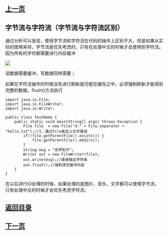 ## [上一页](course77)
##  字节流与字符流（字节流与字符流区别）

通过分析可以发现，使用字节流和字符流在代码的操作上区别不大，但是如果从实际的使用来将，字节流是优先考虑的，只有在处理中文的时候才会使用到字符流。因为所有的字符都需要进行内存缓冲

![](https://s1.ax1x.com/2018/01/24/pobTT1.png)

读数据需要缓冲，写数据同样需要；

如果在字符流操作的时候没有进行刷新就可能在缓存之中，必须强制刷新才能得到完整的数据，flush()方法执行

	import java.io.File;
	import java.io.FileWriter;
	import java.io.Writer;
	
	public class TestDemo {
		public static void main(String[] args) throws Exception {
			File file  = new File("d:" + File.separator + "hello.txt");//1、通过File类定义文件路径
			if(!file.getParentFile().exists()) {
				file.getParentFile().mkdirs();
			}
			String msg = "世界和平";
			Writer out = new FileWriter(file);
			out.write(msg);//直接输出字符串
			out.flush();//强制清空缓冲内容
		}	
	}

在以后进行IO处理的时候，如果处理的是图片、音乐、文字都可以使用字节流，只有处理中文的时候才会优先考虑字符流。


## [返回目录](https://wuchengcheng110120.github.io/aliyunjava3/list)
## [下一页](course79)

